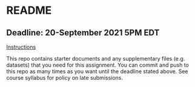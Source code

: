 # README

## Deadline: 20-September 2021 5PM EDT
[Instructions](https://urmc-bst.github.io/bst430-fall2021-site/hw_lab_instruction/lab03-laquinta-uno/lab03-laquinta-uno.html)

This repo contains starter documents and any supplementary files (e.g. datasets) that you need for this assignment.
You can commit and push to this repo as many times as you want until the deadline stated above.
See course syllabus for policy on late submissions.
